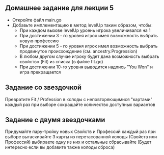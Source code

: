 ## Домашнее задание для лекции 5
* Откройте файл main.go
* Добавьте имплементацию в метод levelUp таким образом, чтобы:
  * При каждом вызове levelUp уроень игрока увеличивался на 1
  * При достижении 3 - го уровня игрок имел возможность выбрать новую профессию
  * При достижении 5 - го уровня игрок имел возможность выбрать продвинутое происхождение (см. ancestry.Progression)
  * В любом другом случае игроку будет дана возможность выбрать свойство (Fit) из списка (в файле fit.go)
  * При достижении 10-го уровня выводится надпись "You Won" и игра прекращается

## Задание со звездочкой 
Превратите Fit / Profession в колоды с неповторяющимися "картами" каждый раз при выборе сокращайте количество доступных вариантов

## Задание с двумя звездочками 
Придумайте пару-тройку новых Свойств и Профессий каждый раз при выборе вытаскивайте 3 карты из перетасованной колоды (Свойств или Профессий) выбираете одну из них и остальные сбрасывайте (Будет интересно если вы добавите также колоды сброса) 
